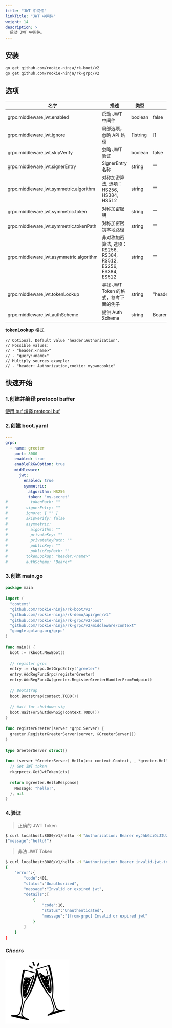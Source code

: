 ```yaml
---
title: "JWT 中间件"
linkTitle: "JWT 中间件"
weight: 14
description: >
  启动 JWT 中间件。
---
```


## 安装
```bash
go get github.com/rookie-ninja/rk-boot/v2
go get github.com/rookie-ninja/rk-grpc/v2
```

## 选项
| 名字                                     | 描述                             | 类型 | 默认值 |
|----------------------------------------|--------------------------------| ------ | --- |
| grpc.middleware.jwt.enabled             | 启动 JWT 中间件                     | boolean | false |
| grpc.middleware.jwt.ignore              | 局部选项，忽略 API 路径                 | []string | []             |
| grpc.middleware.jwt.skipVerify           | 忽略 JWT 验证                                            | boolean  | false                  |
| grpc.middleware.jwt.signerEntry         | SignerEntry 名称                 | string | "" |
| grpc.middleware.jwt.symmetric.algorithm | 对称加密算法, 选项：HS256, HS384, HS512                         | string | "" |
| grpc.middleware.jwt.symmetric.token     | 对称加密密钥                         | string | "" |
| grpc.middleware.jwt.symmetric.tokenPath | 对称加密密钥本地路径                     | string | "" |
| grpc.middleware.jwt.asymmetric.algorithm| 非对称加密算法, 选项：RS256, RS384, RS512, ES256, ES384, ES512                        | string | "" |
| grpc.middleware.jwt.tokenLookup         | 寻找 JWT Token 的格式，参考下面的例子 | string | "header:Authorization" |
| grpc.middleware.jwt.authScheme          | 提供 Auth Scheme                 | string | Bearer |

**tokenLookup** 格式

```
// Optional. Default value "header:Authorization".
// Possible values:
// - "header:<name>"
// - "query:<name>"
// Multiply sources example:
// - "header: Authorization,cookie: myowncookie"
```

## 快速开始
### 1.创建并编译 protocol buffer
[使用 buf 编译 protocol buf](../buf)

### 2.创建 boot.yaml
```yaml
---
grpc:
  - name: greeter
    port: 8080
    enabled: true
    enableRkGwOption: true
    middleware:
      jwt:
        enabled: true
        symmetric:
          algorithm: HS256
          token: "my-secret"
#          tokenPath: ""
#        signerEntry: ""
#        ignore: [ "" ]
#        skipVerify: false
#        asymmetric:
#          algorithm: ""
#          privateKey: ""
#          privateKeyPath: ""
#          publicKey: ""
#          publicKeyPath: ""
#        tokenLookup: "header:<name>"
#        authScheme: "Bearer"
```

### 3.创建 main.go
```go
package main

import (
  "context"
  "github.com/rookie-ninja/rk-boot/v2"
  "github.com/rookie-ninja/rk-demo/api/gen/v1"
  "github.com/rookie-ninja/rk-grpc/v2/boot"
  "github.com/rookie-ninja/rk-grpc/v2/middleware/context"
  "google.golang.org/grpc"
)

func main() {
  boot := rkboot.NewBoot()

  // register grpc
  entry := rkgrpc.GetGrpcEntry("greeter")
  entry.AddRegFuncGrpc(registerGreeter)
  entry.AddRegFuncGw(greeter.RegisterGreeterHandlerFromEndpoint)

  // Bootstrap
  boot.Bootstrap(context.TODO())

  // Wait for shutdown sig
  boot.WaitForShutdownSig(context.TODO())
}

func registerGreeter(server *grpc.Server) {
  greeter.RegisterGreeterServer(server, &GreeterServer{})
}

type GreeterServer struct{}

func (server *GreeterServer) Hello(ctx context.Context, _ *greeter.HelloRequest) (*greeter.HelloResponse, error) {
  // Get JWT token
  rkgrpcctx.GetJwtToken(ctx)

  return &greeter.HelloResponse{
    Message: "hello!",
  }, nil
}
```

### 4.验证
> 正确的 JWT Token

```bash
$ curl localhost:8080/v1/hello -H "Authorization: Bearer eyJhbGciOiJIUzI1NiIsInR5cCI6IkpXVCJ9.eyJzdWIiOiIxMjM0NTY3ODkwIiwibmFtZSI6IkpvaG4gRG9lIiwiaWF0IjoxNTE2MjM5MDIyfQ.EpM5XBzTJZ4J8AfoJEcJrjth8pfH28LWdjLo90sYb9g"
{"message":"hello!"}
```

> 非法 JWT Token

```bash
$ curl localhost:8080/v1/hello -H "Authorization: Bearer invalid-jwt-token"
{
    "error":{
        "code":401,
        "status":"Unauthorized",
        "message":"Invalid or expired jwt",
        "details":[
            {
                "code":16,
                "status":"Unauthenticated",
                "message":"[from-grpc] Invalid or expired jwt"
            }
        ]
    }
}
```

### _**Cheers**_
![](../../../img/user-guide/cheers.png)